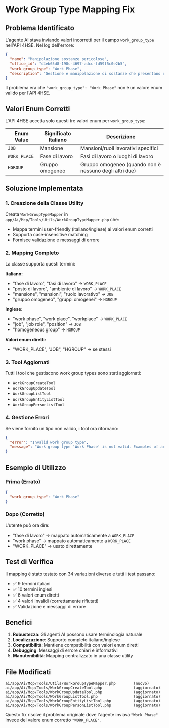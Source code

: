 # Work Group Type Mapping Fix

## Problema Identificato

L'agente AI stava inviando valori incorretti per il campo `work_group_type` nell'API 4HSE. Nel log dell'errore:

```json
{
  "name": "Manipolazione sostanze pericolose",
  "office_id": "d4eb65d8-198c-4697-adcc-fd59f5c0e2b5",
  "work_group_type": "Work Phase",
  "description": "Gestione e manipolazione di sostanze che presentano rischi per la salute o la sicurezza, richiedendo precauzioni specifiche."
}
```

Il problema era che `"work_group_type": "Work Phase"` non è un valore enum valido per l'API 4HSE.

## Valori Enum Corretti

L'API 4HSE accetta solo questi tre valori enum per `work_group_type`:

| Enum Value | Significato Italiano | Descrizione |
|------------|---------------------|-------------|
| `JOB` | Mansione | Mansioni/ruoli lavorativi specifici |
| `WORK_PLACE` | Fase di lavoro | Fasi di lavoro o luoghi di lavoro |
| `HGROUP` | Gruppo omogeneo | Gruppo omogeneo (quando non è nessuno degli altri due) |

## Soluzione Implementata

### 1. Creazione della Classe Utility

Creata `WorkGroupTypeMapper` in `app/Ai/Mcp/Tools/Utils/WorkGroupTypeMapper.php` che:

- Mappa termini user-friendly (italiano/inglese) ai valori enum corretti
- Supporta case-insensitive matching
- Fornisce validazione e messaggi di errore

### 2. Mapping Completo

La classe supporta questi termini:

**Italiano:**
- "fase di lavoro", "fasi di lavoro" → `WORK_PLACE`
- "posto di lavoro", "ambiente di lavoro" → `WORK_PLACE` 
- "mansione", "mansioni", "ruolo lavorativo" → `JOB`
- "gruppo omogeneo", "gruppi omogenei" → `HGROUP`

**Inglese:**
- "work phase", "work place", "workplace" → `WORK_PLACE`
- "job", "job role", "position" → `JOB`
- "homogeneous group" → `HGROUP`

**Valori enum diretti:**
- "WORK_PLACE", "JOB", "HGROUP" → se stessi

### 3. Tool Aggiornati

Tutti i tool che gestiscono work group types sono stati aggiornati:

- `WorkGroupCreateTool`
- `WorkGroupUpdateTool`
- `WorkGroupListTool`
- `WorkGroupEntityListTool`
- `WorkGroupPersonListTool`

### 4. Gestione Errori

Se viene fornito un tipo non valido, i tool ora ritornano:

```json
{
  "error": "Invalid work group type",
  "message": "Work group type 'Work Phase' is not valid. Examples of accepted values: gruppo omogeneo, gruppi omogenei, fase di lavoro, fasi di lavoro, posto di lavoro, posti di lavoro (and 28 more variations)"
}
```

## Esempio di Utilizzo

### Prima (Errato)
```json
{
  "work_group_type": "Work Phase"
}
```

### Dopo (Corretto)
L'utente può ora dire:
- "fase di lavoro" → mappato automaticamente a `WORK_PLACE`
- "work phase" → mappato automaticamente a `WORK_PLACE`
- "WORK_PLACE" → usato direttamente

## Test di Verifica

Il mapping è stato testato con 34 variazioni diverse e tutti i test passano:

- ✅ 9 termini italiani
- ✅ 10 termini inglesi  
- ✅ 6 valori enum diretti
- ✅ 4 valori invalidi (correttamente rifiutati)
- ✅ Validazione e messaggi di errore

## Benefici

1. **Robustezza**: Gli agenti AI possono usare terminologia naturale
2. **Localizzazione**: Supporto completo italiano/inglese
3. **Compatibilità**: Mantiene compatibilità con valori enum diretti
4. **Debugging**: Messaggi di errore chiari e informativi
5. **Manutenibilità**: Mapping centralizzato in una classe utility

## File Modificati

```
ai/app/Ai/Mcp/Tools/Utils/WorkGroupTypeMapper.php        (nuovo)
ai/app/Ai/Mcp/Tools/WorkGroupCreateTool.php              (aggiornato)
ai/app/Ai/Mcp/Tools/WorkGroupUpdateTool.php              (aggiornato)
ai/app/Ai/Mcp/Tools/WorkGroupListTool.php                (aggiornato)
ai/app/Ai/Mcp/Tools/WorkGroupEntityListTool.php          (aggiornato)
ai/app/Ai/Mcp/Tools/WorkGroupPersonListTool.php          (aggiornato)
```

Questo fix risolve il problema originale dove l'agente inviava `"Work Phase"` invece del valore enum corretto `"WORK_PLACE"`.